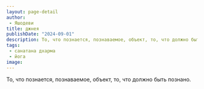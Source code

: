 ```yaml
---
layout: page-detail
author:
 - Яшодеви
title: джнея
publishDate: "2024-09-01"
description: То, что познается, познаваемое, объект, то, что должно быть познано.
tags:
 - санатана дхарма
 - йога
image: 
---
```


То, что познается, познаваемое, объект, то, что должно быть познано.

